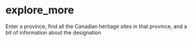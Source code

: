 # explore_more
Enter a province, find all the Canadian heritage sites in that province, and a bit of information about the designation
